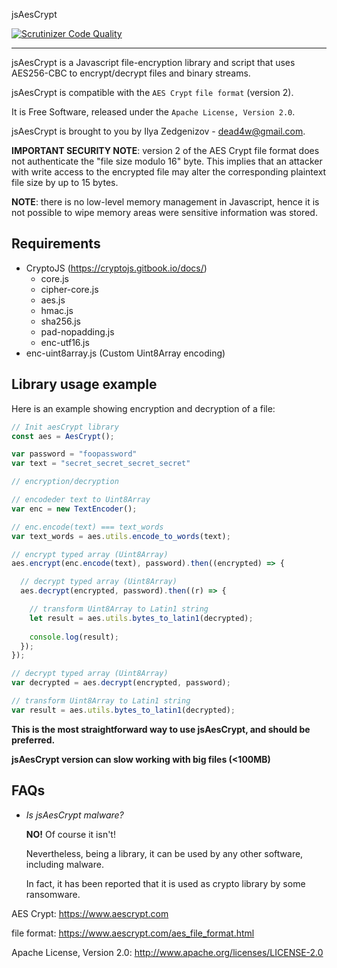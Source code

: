 jsAesCrypt

[![Scrutinizer Code Quality](https://img.shields.io/scrutinizer/g/Dead4W/jsAesCrypt.svg?style=flat)](https://scrutinizer-ci.com/g/Dead4W/jsAesCrypt/)

------------------------
jsAesCrypt is a Javascript file-encryption library and script that uses AES256-CBC to encrypt/decrypt files and binary streams.

jsAesCrypt is compatible with the `AES Crypt` `file format` (version 2).

It is Free Software, released under the `Apache License, Version 2.0`.

jsAesCrypt is brought to you by Ilya Zedgenizov - dead4w@gmail.com.
 
**IMPORTANT SECURITY NOTE**: version 2 of the AES Crypt file format does not authenticate the "file size modulo 16" byte. This implies that an attacker  
with write access to the encrypted file may alter the corresponding plaintext file size by up to 15 bytes.

**NOTE**: there is no low-level memory management in Javascript, hence it is not possible to wipe memory areas were sensitive information was stored.

Requirements
------------------------

 - CryptoJS (https://cryptojs.gitbook.io/docs/)
    - core.js
    - cipher-core.js
    - aes.js
    - hmac.js
    - sha256.js
    - pad-nopadding.js
    - enc-utf16.js
 - enc-uint8array.js (Custom Uint8Array encoding)

Library usage example
------------------------
Here is an example showing encryption and decryption of a file:

```javascript
// Init aesCrypt library
const aes = AesCrypt();

var password = "foopassword"
var text = "secret_secret_secret_secret"

// encryption/decryption

// encodeder text to Uint8Array
var enc = new TextEncoder();

// enc.encode(text) === text_words
var text_words = aes.utils.encode_to_words(text);

// encrypt typed array (Uint8Array)
aes.encrypt(enc.encode(text), password).then((encrypted) => {

  // decrypt typed array (Uint8Array)
  aes.decrypt(encrypted, password).then((r) => {

    // transform Uint8Array to Latin1 string
    let result = aes.utils.bytes_to_latin1(decrypted);
    
    console.log(result);
  });
});

// decrypt typed array (Uint8Array)
var decrypted = aes.decrypt(encrypted, password);

// transform Uint8Array to Latin1 string
var result = aes.utils.bytes_to_latin1(decrypted);
```

**This is the most straightforward way to use jsAesCrypt, and should be preferred.**

**jsAesCrypt version can slow working with big files (<100MB)**

FAQs
------------------------
- *Is jsAesCrypt malware?*

  **NO!** Of course it isn't!

  Nevertheless, being a library, it can be used by any other software, including malware.
  
  In fact, it has been reported that it is used as crypto library by some ransomware.

AES Crypt: https://www.aescrypt.com

file format: https://www.aescrypt.com/aes_file_format.html

Apache License, Version 2.0: http://www.apache.org/licenses/LICENSE-2.0
